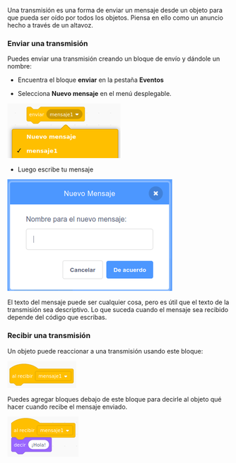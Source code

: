 Una transmisión es una forma de enviar un mensaje desde un objeto para que pueda ser oído por todos los objetos. Piensa en ello como un anuncio hecho a través de un altavoz.

### Enviar una transmisión

Puedes enviar una transmisión creando un bloque de envío y dándole un nombre:

+ Encuentra el bloque **enviar** en la pestaña **Eventos**

+ Selecciona **Nuevo mensaje** en el menú desplegable.

![desplegable del bloque de transmisión](images/broadcast-block.png)

+ Luego escribe tu mensaje

![Crear una transmisión](images/new-broadcast.png)

El texto del mensaje puede ser cualquier cosa, pero es útil que el texto de la transmisión sea descriptivo. Lo que suceda cuando el mensaje sea recibido depende del código que escribas.

### Recibir una transmisión

Un objeto puede reaccionar a una transmisión usando este bloque:

![Recibir una transmisión](images/receive-a-broadcast.png)

Puedes agregar bloques debajo de este bloque para decirle al objeto qué hacer cuando recibe el mensaje enviado.

![Ejemplo de recepción](images/receive-example.png)